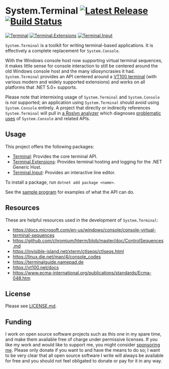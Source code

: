 # System.Terminal [![Latest Release](https://img.shields.io/github/release/alexrp/system-terminal/all.svg?label=Latest%20Release)](https://github.com/alexrp/system-terminal/releases) [![Build Status](https://github.com/alexrp/system-terminal/workflows/CI/badge.svg)](https://github.com/alexrp/system-terminal/actions?workflow=CI)

[![Terminal](https://img.shields.io/nuget/v/Terminal.svg?label=Terminal)](https://www.nuget.org/packages/Terminal)
[![Terminal.Extensions](https://img.shields.io/nuget/v/Terminal.Extensions.svg?label=Terminal.Extensions)](https://www.nuget.org/packages/Terminal.Extensions)
[![Terminal.Input](https://img.shields.io/nuget/v/Terminal.Input.svg?label=Terminal.Input)](https://www.nuget.org/packages/Terminal.Input)

`System.Terminal` is a toolkit for writing terminal-based applications. It is
effectively a complete replacement for `System.Console`.

With the Windows console host now supporting virtual terminal sequences, it
makes little sense for console interaction to still be centered around the old
Windows console host and the many idiosyncrasies it had. `System.Terminal`
provides an API centered around a [VT100 terminal](https://vt100.net) (with
various modern and widely supported extensions) and works on all platforms that
.NET 5.0+ supports.

Please note that intermixing usage of `System.Terminal` and `System.Console` is
*not* supported; an application using `System.Terminal` should avoid using
`System.Console` entirely. A project that directly or indirectly references
`System.Terminal` will pull in
[a Roslyn analyzer](https://github.com/dotnet/roslyn-analyzers/blob/master/README.md#microsoftcodeanalysisbannedapianalyzers)
which diagnoses [problematic uses](src/core/BannedSymbols.txt) of
`System.Console` and related APIs.

## Usage

This project offers the following packages:

* [Terminal](https://www.nuget.org/packages/Terminal): Provides the core
  terminal API.
* [Terminal.Extensions](https://www.nuget.org/packages/Terminal.Extensions):
  Provides terminal hosting and logging for the .NET Generic Host.
* [Terminal.Input](https://www.nuget.org/packages/Terminal.Input): Provides an
  interactive line editor.

To install a package, run `dotnet add package <name>`.

See the [sample program](src/sample) for examples of what the API can do.

## Resources

These are helpful resources used in the development of `System.Terminal`:

* <https://docs.microsoft.com/en-us/windows/console/console-virtual-terminal-sequences>
* <https://github.com/chromium/hterm/blob/master/doc/ControlSequences.md>
* <https://invisible-island.net/xterm/ctlseqs/ctlseqs.html>
* <https://linux.die.net/man/4/console_codes>
* <https://terminalguide.namepad.de>
* <https://vt100.net/docs>
* <https://www.ecma-international.org/publications/standards/Ecma-048.htm>

## License

Please see [LICENSE.md](LICENSE.md).

## Funding

I work on open source software projects such as this one in my spare time, and
make them available free of charge under permissive licenses. If you like my
work and would like to support me, you might consider [sponsoring
me](https://github.com/sponsors/alexrp). Please only donate if you want to and
have the means to do so; I want to be very clear that all open source software I
write will always be available for free and you should not feel obligated to
donate or pay for it in any way.

